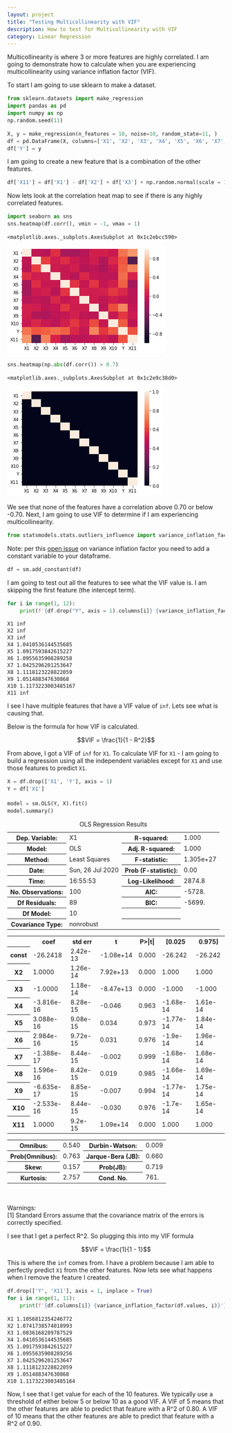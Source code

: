 ```yaml
---
layout: project
title: "Testing Multicollinearity with VIF"
description: How to test for Multicollinearity with VIF
category: Linear Regression
---
```


Multicollinearity is where 3 or more features are highly correlated.  I am going to demonstrate how to calculate when you are experiencing multicollinearity using variance inflation factor (VIF).

To start I am going to use sklearn to make a dataset. 


```python
from sklearn.datasets import make_regression
import pandas as pd
import numpy as np
np.random.seed(11)
```


```python
X, y = make_regression(n_features = 10, noise=10, random_state=11, )
df = pd.DataFrame(X, columns=['X1', 'X2', 'X3', 'X4', 'X5', 'X6', 'X7', 'X8', 'X9', 'X10'])
df['Y'] = y
```

I am going to create a new feature that is a combination of the other features. 


```python
df['X11'] = df['X1'] - df['X2'] + df['X3'] + np.random.normal(scale = 15)
```

Now lets look at the correlation heat map to see if there is any highly correlated features. 


```python
import seaborn as sns 
sns.heatmap(df.corr(), vmin = -1, vmax = 1)
```




    <matplotlib.axes._subplots.AxesSubplot at 0x1c2ebcc590>




![png](https://raw.githubusercontent.com/sik-flow/sik-flow.github.io/master/_projects/images/VIF_files/VIF_6_1.png)



```python
sns.heatmap(np.abs(df.corr()) > 0.7)
```




    <matplotlib.axes._subplots.AxesSubplot at 0x1c2e9c38d0>




![png](https://raw.githubusercontent.com/sik-flow/sik-flow.github.io/master/_projects/images/VIF_files/VIF_7_1.png)


We see that none of the features have a correlation above 0.70 or below -0.70.  Next, I am going to use VIF to determine if I am experiencing multicollinearity. 


```python
from statsmodels.stats.outliers_influence import variance_inflation_factor
```

Note: per this [open issue](https://github.com/statsmodels/statsmodels/issues/2376) on variance inflation factor you need to add a constant variable to your dataframe.   


```python
df = sm.add_constant(df)
```

I am going to test out all the features to see what the VIF value is.  I am skipping the first feature (the intercept term). 


```python
for i in range(1, 12):
    print(f'{df.drop("Y", axis = 1).columns[i]} {variance_inflation_factor(df.drop("Y", axis = 1).values, i)}')
```

    X1 inf
    X2 inf
    X3 inf
    X4 1.0410536144535685
    X5 1.0917593842615227
    X6 1.0955635908289258
    X7 1.0425296201253647
    X8 1.1118123228822059
    X9 1.051488347630868
    X10 1.1173223003485167
    X11 inf


I see I have multiple features that have a VIF value of `inf`.  Lets see what is causing that. 

Below is the formula for how VIF is calculated. 

$$VIF = \frac{1}{1 - R^2}$$

From above, I got a VIF of `inf` for `X1`.  To calculate VIF for `X1` - I am going to build a regression using all the independent variables except for `X1` and use those features to predict `X1`. 


```python
X = df.drop(['X1', 'Y'], axis = 1)
Y = df['X1']

model = sm.OLS(Y, X).fit()
model.summary()
```




<table class="simpletable">
<caption>OLS Regression Results</caption>
<tr>
  <th>Dep. Variable:</th>           <td>X1</td>        <th>  R-squared:         </th> <td>   1.000</td> 
</tr>
<tr>
  <th>Model:</th>                   <td>OLS</td>       <th>  Adj. R-squared:    </th> <td>   1.000</td> 
</tr>
<tr>
  <th>Method:</th>             <td>Least Squares</td>  <th>  F-statistic:       </th> <td>1.305e+27</td>
</tr>
<tr>
  <th>Date:</th>             <td>Sun, 26 Jul 2020</td> <th>  Prob (F-statistic):</th>  <td>  0.00</td>  
</tr>
<tr>
  <th>Time:</th>                 <td>16:55:53</td>     <th>  Log-Likelihood:    </th> <td>  2874.8</td> 
</tr>
<tr>
  <th>No. Observations:</th>      <td>   100</td>      <th>  AIC:               </th> <td>  -5728.</td> 
</tr>
<tr>
  <th>Df Residuals:</th>          <td>    89</td>      <th>  BIC:               </th> <td>  -5699.</td> 
</tr>
<tr>
  <th>Df Model:</th>              <td>    10</td>      <th>                     </th>     <td> </td>    
</tr>
<tr>
  <th>Covariance Type:</th>      <td>nonrobust</td>    <th>                     </th>     <td> </td>    
</tr>
</table>
<table class="simpletable">
<tr>
    <td></td>       <th>coef</th>     <th>std err</th>      <th>t</th>      <th>P>|t|</th>  <th>[0.025</th>    <th>0.975]</th>  
</tr>
<tr>
  <th>const</th> <td>  -26.2418</td> <td> 2.42e-13</td> <td>-1.08e+14</td> <td> 0.000</td> <td>  -26.242</td> <td>  -26.242</td>
</tr>
<tr>
  <th>X2</th>    <td>    1.0000</td> <td> 1.26e-14</td> <td> 7.92e+13</td> <td> 0.000</td> <td>    1.000</td> <td>    1.000</td>
</tr>
<tr>
  <th>X3</th>    <td>   -1.0000</td> <td> 1.18e-14</td> <td>-8.47e+13</td> <td> 0.000</td> <td>   -1.000</td> <td>   -1.000</td>
</tr>
<tr>
  <th>X4</th>    <td>-3.816e-16</td> <td> 8.28e-15</td> <td>   -0.046</td> <td> 0.963</td> <td>-1.68e-14</td> <td> 1.61e-14</td>
</tr>
<tr>
  <th>X5</th>    <td> 3.088e-16</td> <td> 9.08e-15</td> <td>    0.034</td> <td> 0.973</td> <td>-1.77e-14</td> <td> 1.84e-14</td>
</tr>
<tr>
  <th>X6</th>    <td> 2.984e-16</td> <td> 9.72e-15</td> <td>    0.031</td> <td> 0.976</td> <td> -1.9e-14</td> <td> 1.96e-14</td>
</tr>
<tr>
  <th>X7</th>    <td>-1.388e-17</td> <td> 8.44e-15</td> <td>   -0.002</td> <td> 0.999</td> <td>-1.68e-14</td> <td> 1.68e-14</td>
</tr>
<tr>
  <th>X8</th>    <td> 1.596e-16</td> <td> 8.42e-15</td> <td>    0.019</td> <td> 0.985</td> <td>-1.66e-14</td> <td> 1.69e-14</td>
</tr>
<tr>
  <th>X9</th>    <td>-6.635e-17</td> <td> 8.85e-15</td> <td>   -0.007</td> <td> 0.994</td> <td>-1.77e-14</td> <td> 1.75e-14</td>
</tr>
<tr>
  <th>X10</th>   <td>-2.533e-16</td> <td> 8.44e-15</td> <td>   -0.030</td> <td> 0.976</td> <td> -1.7e-14</td> <td> 1.65e-14</td>
</tr>
<tr>
  <th>X11</th>   <td>    1.0000</td> <td>  9.2e-15</td> <td> 1.09e+14</td> <td> 0.000</td> <td>    1.000</td> <td>    1.000</td>
</tr>
</table>
<table class="simpletable">
<tr>
  <th>Omnibus:</th>       <td> 0.540</td> <th>  Durbin-Watson:     </th> <td>   0.009</td>
</tr>
<tr>
  <th>Prob(Omnibus):</th> <td> 0.763</td> <th>  Jarque-Bera (JB):  </th> <td>   0.660</td>
</tr>
<tr>
  <th>Skew:</th>          <td> 0.157</td> <th>  Prob(JB):          </th> <td>   0.719</td>
</tr>
<tr>
  <th>Kurtosis:</th>      <td> 2.757</td> <th>  Cond. No.          </th> <td>    761.</td>
</tr>
</table><br/><br/>Warnings:<br/>[1] Standard Errors assume that the covariance matrix of the errors is correctly specified.



I see that I get a perfect R^2.  So plugging this into my VIF formula 

$$VIF = \frac{1}{1 - 1}$$ 

This is where the `inf` comes from.  I have a problem because I am able to perfectly predict `X1` from the other features.  Now lets see what happens when I remove the feature I created. 


```python
df.drop(['Y', 'X11'], axis = 1, inplace = True)
for i in range(1, 11):
    print(f'{df.columns[i]} {variance_inflation_factor(df.values, i)}')
```

    X1 1.1056812354246772
    X2 1.0741738574018993
    X3 1.0836168289787529
    X4 1.0410536144535685
    X5 1.0917593842615227
    X6 1.0955635908289256
    X7 1.0425296201253647
    X8 1.1118123228822059
    X9 1.051488347630868
    X10 1.1173223003485164


Now, I see that I get value for each of the 10 features.  We typically use a threshold of either below 5 or below 10 as a good VIF.  A VIF of 5 means that the other features are able to predict that feature with a R^2 of 0.80.  A VIF of 10 means that the other features are able to predict that feature with a R^2 of 0.90.  
